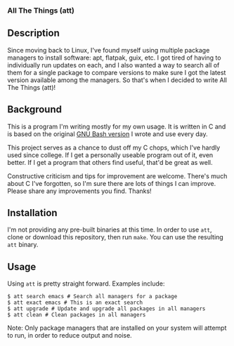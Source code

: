 ### All The Things (att)

## Description
Since moving back to Linux, I've found myself using multiple package managers to install software: apt, flatpak, guix, etc. I got tired of having to individually run updates on each, and I also wanted a way to search all of them for a single package to compare versions to make sure I got the latest version available among the managers. So that's when I decided to write All The Things (att)!

## Background
This is a program I'm writing mostly for my own usage. It is written in C and is based on the original [GNU Bash version](https://gist.github.com/echosa/390b968093c37e459ec38cd510d30de0) I wrote and use every day.

This project serves as a chance to dust off my C chops, which I've hardly used since college. If I get a personally useable program out of it, even better. If I get a program that others find useful, that'd be great as well.

Constructive criticism and tips for improvement are welcome. There's much about C I've forgotten, so I'm sure there are lots of things I can improve. Please share any improvements you find. Thanks!

## Installation
I'm not providing any pre-built binaries at this time. In order to use `att`, clone or download this repository, then run `make`. You can use the resulting `att` binary.

## Usage
Using `att` is pretty straight forward. Examples include:

```
$ att search emacs # Search all managers for a package
$ att exact emacs # This is an exact search
$ att upgrade # Update and upgrade all packages in all managers
$ att clean # Clean packages in all managers
```

Note: Only package managers that are installed on your system will attempt to run, in order to reduce output and noise.
